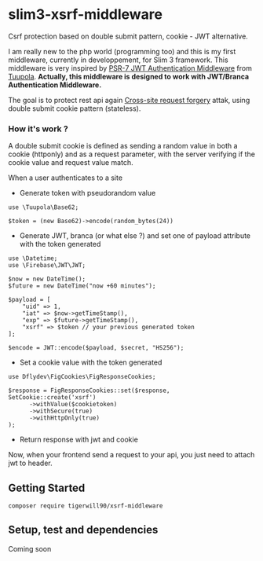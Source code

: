 # slim3-xsrf-middleware

Csrf protection based on double submit pattern, cookie - JWT alternative.

I am really new to the php world (programming too) and this is my first middleware,
currently in developpement, for Slim 3 framework. This middleware is very inspired
by [PSR-7 JWT Authentication Middleware](https://github.com/tuupola/slim-jwt-auth) from
[Tuupola](https://github.com/tuupola). **Actually, this middleware is designed to work with
JWT/Branca Authentication Middleware.**

The goal is to protect rest api again [Cross-site request forgery](https://en.wikipedia.org/wiki/Cross-site_request_forgery)
attak, using double submit cookie pattern (stateless).

### How it's work ?

A double submit cookie is defined as sending a random value in both a
cookie (httponly) and as a request parameter, with the server verifying if the cookie value
and request value match.

When a user authenticates to a site

* Generate token with pseudorandom value

````
use \Tuupola\Base62;

$token = (new Base62)->encode(random_bytes(24))
````

* Generate JWT, branca (or what else ?) and set one of payload attribute with the token generated

````
use \Datetime;
use \Firebase\JWT\JWT;

$now = new DateTime();
$future = new DateTime("now +60 minutes");

$payload = [
    "uid" => 1,
    "iat" => $now->getTimeStamp(),
    "exp" => $future->getTimeStamp(),
    "xsrf" => $token // your previous generated token
];

$encode = JWT::encode($payload, $secret, "HS256");
````

* Set a cookie value with the token generated

````
use Dflydev\FigCookies\FigResponseCookies;

$response = FigResponseCookies::set($response, SetCookie::create('xsrf')
      ->withValue($cookietoken)
      ->withSecure(true)
      ->withHttpOnly(true)
);
````

* Return response with jwt and cookie

Now, when your frontend send a request to your api, you just need to attach jwt to header.  

## Getting Started



````
composer require tigerwill90/xsrf-middleware
````

## Setup, test and dependencies

Coming soon

